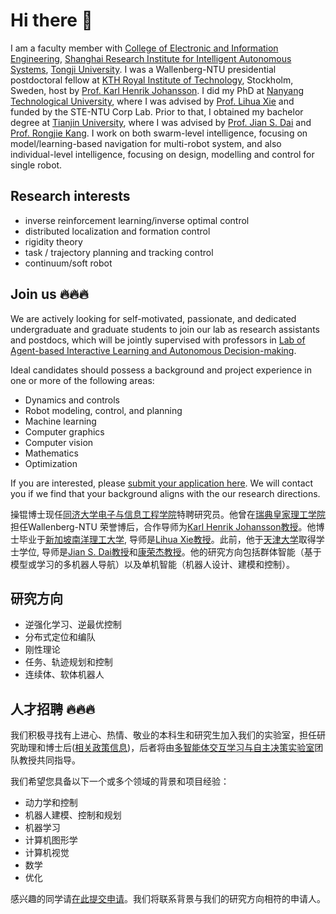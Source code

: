 # Hi there 👋

I am a faculty member with [College of Electronic and Information Engineering](https://see-en.tongji.edu.cn/), [Shanghai Research Institute for Intelligent Autonomous Systems](https://srias.tongji.edu.cn/main.htm), [Tongji University](https://www.tongji.edu.cn). I was a Wallenberg-NTU presidential postdoctoral fellow at [KTH Royal Institute of Technology](https://www.kth.se/), Stockholm, Sweden, host by [Prof. Karl Henrik Johansson](https://people.kth.se/~kallej/index.html). 
I did my PhD at [Nanyang Technological University](https://www.ntu.edu.sg/), where I was advised by [Prof. Lihua Xie](https://personal.ntu.edu.sg/elhxie/) and funded by the STE-NTU Corp Lab.
Prior to that, I obtained my bachelor degree at [Tianjin University](https://www.tju.edu.cn/), where I was advised by [Prof. Jian S. Dai](https://nms.kcl.ac.uk/jian.dai/) and [Prof. Rongjie Kang](https://faculty.tju.edu.cn/RongjieKang/en/index.htm).
I work on both swarm-level intelligence, focusing on model/learning-based navigation for multi-robot system, and also individual-level intelligence, focusing on design, modelling and control for single robot.

## Research interests
* inverse reinforcement learning/inverse optimal control
* distributed localization and formation control
* rigidity theory
* task / trajectory planning and tracking control
* continuum/soft robot


## Join us 🔥🔥🔥
We are actively looking for self-motivated, passionate, and dedicated undergraduate and graduate students to join our lab as research assistants and postdocs, which will be jointly supervised with professors in [Lab of Agent-based Interactive Learning and Autonomous Decision-making](https://ai-lab.tongji.edu.cn/25079/list.htm). 

Ideal candidates should possess a background and project experience in one or more of the following areas:
* Dynamics and controls
* Robot modeling, control, and planning
* Machine learning
* Computer graphics
* Computer vision
* Mathematics
* Optimization

If you are interested, please [submit your application here](https://wj.qq.com/s2/14930986/fa6c/). We will contact you if we find that your background aligns with the our research directions.


操锟博士现任[同济大学](https://www.tongji.edu.cn)[电子与信息工程学院](https://see-en.tongji.edu.cn/)特聘研究员。他曾在[瑞典皇家理工学院](https://www.kth.se/)担任Wallenberg-NTU 荣誉博后，合作导师为[Karl Henrik Johansson教授](https://people.kth.se/~kallej/index.html)。他博士毕业于[新加坡南洋理工大学](https://www.ntu.edu.sg/), 导师是[Lihua Xie教授](https://personal.ntu.edu.sg/elhxie/)。此前，他于[天津大学](https://www.tju.edu.cn/)取得学士学位, 导师是[Jian S. Dai教授](https://nms.kcl.ac.uk/jian.dai/)和[康荣杰教授](https://faculty.tju.edu.cn/RongjieKang/en/index.htm)。他的研究方向包括群体智能（基于模型或学习的多机器人导航）以及单机智能（机器人设计、建模和控制）。


## 研究方向
* 逆强化学习、逆最优控制
* 分布式定位和编队
* 刚性理论
* 任务、轨迹规划和控制
* 连续体、软体机器人


## 人才招聘 🔥🔥🔥
我们积极寻找有上进心、热情、敬业的本科生和研究生加入我们的实验室，担任研究助理和博士后([相关政策信息](https://hr.tongji.edu.cn/zczd/bshglbgs.htm))，后者将由[多智能体交互学习与自主决策实验室](https://ai-lab.tongji.edu.cn/25079/list.htm)团队教授共同指导。

我们希望您具备以下一个或多个领域的背景和项目经验：
* 动力学和控制
* 机器人建模、控制和规划
* 机器学习
* 计算机图形学
* 计算机视觉
* 数学
* 优化

感兴趣的同学请[在此提交申请](https://wj.qq.com/s2/14930986/fa6c/)。我们将联系背景与我们的研究方向相符的申请人。
